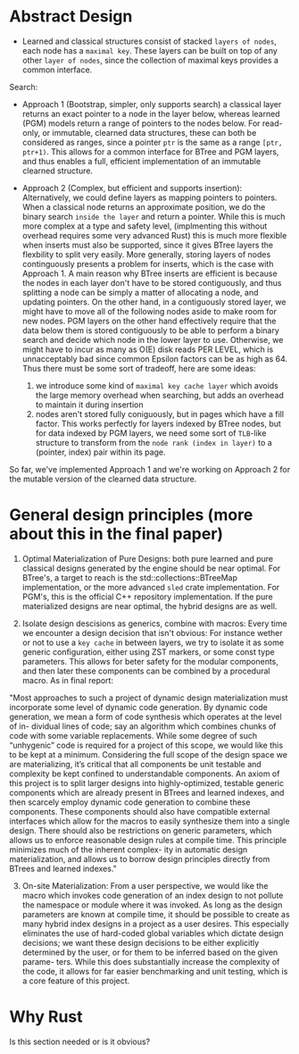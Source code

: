 # Abstract Design

  * Learned and classical structures consist of stacked `layers of nodes`, each node has a `maximal key`. These layers can be built on top of any other `layer of nodes`, since the collection of maximal keys provides a common interface.
  
Search:

  * Approach 1 (Bootstrap, simpler, only supports search) a classical layer returns an exact pointer to a node in the layer below, whereas learned (PGM) models return a range of pointers to the nodes below. For read-only, or immutable, clearned data structures, these can both be considered as ranges, since a pointer `ptr` is the same as a range `[ptr, ptr+1)`. This allows for a common interface for BTree and PGM layers, and thus enables a full, efficient implementation of an immutable clearned structure.

  * Approach 2 (Complex, but efficient and supports insertion): Alternatively, we could define layers as mapping pointers to pointers. When a classical node returns an approximate position, we do the binary search `inside the layer` and return a pointer. While this is much more complex at a type and safety level, (implmenting this without overhead requires some very advanced Rust) this is much more flexible when inserts must also be supported, since it gives BTree layers the flexbility to split very easily. More generally, storing layers of nodes continguously presents a problem for inserts, which is the case with Approach 1. A main reason why BTree inserts are efficient is because the nodes in each layer don't have to be stored contiguously, and thus splitting a node can be simply a matter of allocating a node, and updating pointers. On the other hand, in a contiguously stored layer, we might have to move all of the following nodes aside to make room for new nodes. PGM layers on the other hand effectively require that the data below them is stored contiguously to be able to perform a binary search and decide which node in the lower layer to use. Otherwise, we might have to incur as many as O(E) disk reads PER LEVEL, which is unnacceptably bad since common Epsilon factors can be as high as 64. Thus there must be some sort of tradeoff, here are some ideas:
    1. we introduce some kind of `maximal key cache layer` which avoids the large memory overhead when searching, but adds an overhead to maintain it during insertion
    2. nodes aren't stored fully coniguously, but in pages which have a fill factor. This works perfectly for layers indexed by BTree nodes, but for data indexed by PGM layers, we need some sort of `TLB`-like structure to transform from the `node rank (index in layer)` to a (pointer, index) pair within its page.

So far, we've implemented Approach 1 and we're working on Approach 2 for the mutable version of the clearned data structure.

# General design principles (more about this in the final paper)

1. Optimal Materialization of Pure Designs: both pure learned and pure classical designs generated by the engine should be near optimal. For BTree's, a target to reach is the std::collections::BTreeMap implementation, or the more advanced `sled` crate implementation. For PGM's, this is the official C++ repository implementation. If the pure materialized designs are near optimal, the hybrid designs are as well.

2. Isolate design descisions as generics, combine with macros: Every time we encounter a design decision that isn't obvious: For instance wether or not to use a `key cache` in between layers, we try to isolate it as some generic configuration, either using ZST markers, or some const type parameters. This allows for beter safety for the modular components, and then later these components can be combined by a procedural macro. As in final report:

"Most approaches to such a project of dynamic design materialization must incorporate some level of dynamic code generation. By dynamic code generation, we mean a form of code synthesis which operates at the level of in- dividual lines of code; say an algorithm which combines chunks of code with some variable replacements. While some degree of such “unhygenic” code is required for a project of this scope, we would like this to be kept at a minimum. Considering the full scope of the design space we are materializing, it’s critical that all components be unit testable and complexity be kept confined to understandable components.
An axiom of this project is to split larger designs into highly-optimized, testable generic components which are already present in BTrees and learned indexes, and then scarcely employ dynamic code generation to combine these components. These components should also have compatible external interfaces which allow for the macros to easily synthesize them into a single design. There should also be restrictions on generic parameters, which allows us to enforce reasonable design rules at compile time.
This principle minimizes much of the inherent complex- ity in automatic design materialization, and allows us to borrow design principles directly from BTrees and learned indexes."

3. On-site Materialization: From a user perspective, we would like the macro which invokes code generation of an index design to not pollute the namespace or module where it was invoked. As long as the design parameters are known at compile time, it should be possible to create as many hybrid index designs in a project as a user desires.
This especially eliminates the use of hard-coded global variables which dictate design decisions; we want these design decisions to be either explicitly determined by the user, or for them to be inferred based on the given parame- ters. While this does substantially increase the complexity
of the code, it allows for far easier benchmarking and unit testing, which is a core feature of this project.

# Why Rust

Is this section needed or is it obvious?
